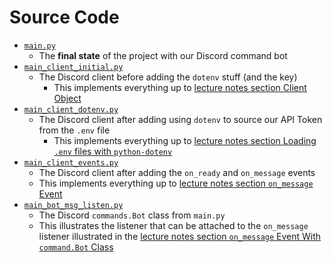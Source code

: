 # Source Code
*   [`main.py`](main.py)
    *   The **final state** of the project with our Discord command bot
*   [`main_client_initial.py`](main_client_initial.py)
    *   The Discord client before adding the `dotenv` stuff (and the key)
        *   This implements everything up to [lecture notes section Client Object](README.md#client-object)
*   [`main_client_dotenv.py`](main_client_dotenv.py)
    *   The Discord client after adding using `dotenv` to source our API Token from the `.env` file
        *   This implements everything up to [lecture notes section Loading `.env` files with `python-dotenv`](README.md#loading-env-files-with-python-dotenv)
*   [`main_client_events.py`](main_client_events.py)
    *   The Discord client after adding the `on_ready` and `on_message` events
    *   This implements everything up to [lecture notes section `on_message` Event](README.md#on_message-event)
*   [`main_bot_msg_listen.py`](main_client_msg_listen.py)
    *   The Discord `commands.Bot` class from `main.py` 
    *   This illustrates the listener that can be attached to the `on_message` listener illustrated in the [lecture notes section `on_message` Event With `command.Bot` Class](README.md#on_message-event-with-commandbot-class)